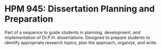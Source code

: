 # HPM 945: Dissertation Planning and Preparation

Part of a sequence to guide students in planning, development, and implementation of Dr.P.H. dissertations. Designed to prepare students to identify appropriate research topics, plan the approach, organize, and write.